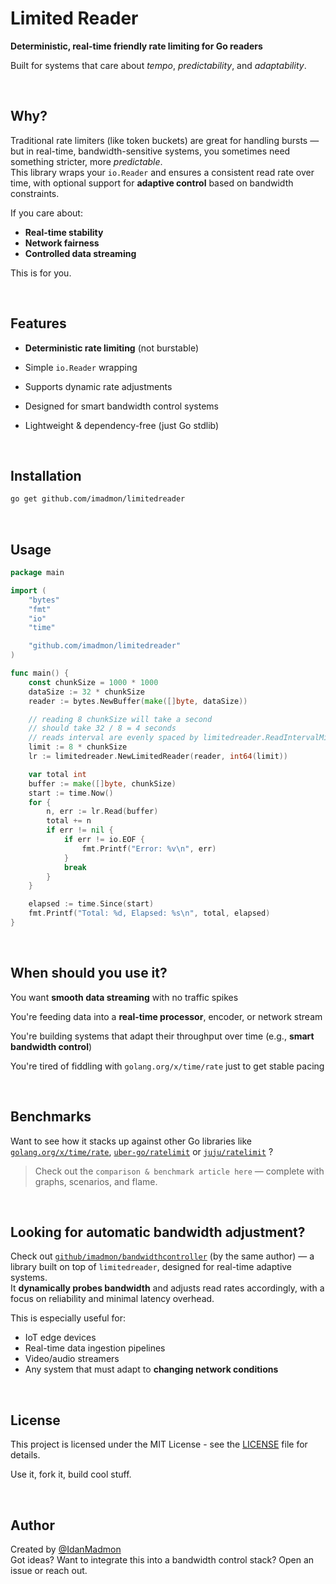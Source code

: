 # Limited Reader

**Deterministic, real-time friendly rate limiting for Go readers**

Built for systems that care about _tempo_, _predictability_, and _adaptability_.

</br>


## Why?

Traditional rate limiters (like token buckets) are great for handling bursts — but in real-time, bandwidth-sensitive systems, you sometimes need something stricter, more _predictable_.
</br>
This library wraps your `io.Reader` and ensures a consistent read rate over time, with optional support for **adaptive control** based on bandwidth constraints.

If you care about:
- **Real-time stability**
- **Network fairness**
- **Controlled data streaming**

This is for you.

</br>


## Features

- **Deterministic rate limiting** (not burstable)

- Simple `io.Reader` wrapping

- Supports dynamic rate adjustments

- Designed for smart bandwidth control systems

- Lightweight & dependency-free (just Go stdlib)

</br>


## Installation

```bash
go get github.com/imadmon/limitedreader
```

</br>

## Usage

```Go
package main

import (
	"bytes"
	"fmt"
	"io"
	"time"

	"github.com/imadmon/limitedreader"
)

func main() {
	const chunkSize = 1000 * 1000
	dataSize := 32 * chunkSize
	reader := bytes.NewBuffer(make([]byte, dataSize))

	// reading 8 chunkSize will take a second
	// should take 32 / 8 = 4 seconds
	// reads interval are evenly spaced by limitedreader.ReadIntervalMilliseconds
	limit := 8 * chunkSize
	lr := limitedreader.NewLimitedReader(reader, int64(limit))

	var total int
	buffer := make([]byte, chunkSize)
	start := time.Now()
	for {
		n, err := lr.Read(buffer)
		total += n
		if err != nil {
			if err != io.EOF {
				fmt.Printf("Error: %v\n", err)
			}
			break
		}
	}

	elapsed := time.Since(start)
	fmt.Printf("Total: %d, Elapsed: %s\n", total, elapsed)
}
```

</br>


## When should you use it?

You want **smooth data streaming** with no traffic spikes

You're feeding data into a **real-time processor**, encoder, or network stream

You're building systems that adapt their throughput over time (e.g., **smart bandwidth control**)

You're tired of fiddling with `golang.org/x/time/rate` just to get stable pacing

</br>


## Benchmarks

Want to see how it stacks up against other Go libraries like 
[`golang.org/x/time/rate`](https://pkg.go.dev/golang.org/x/time/rate), 
[`uber-go/ratelimit`](https://github.com/uber-go/ratelimit) or 
[`juju/ratelimit`](https://github.com/juju/ratelimit) ?
</br>
> Check out the `comparison & benchmark article here` — complete with graphs, scenarios, and flame.

</br>


## Looking for automatic bandwidth adjustment?

Check out [`github/imadmon/bandwidthcontroller`](https://github.com/imadmon/bandwidthcontroller) (by the same author) — a library built on top of `limitedreader`, designed for real-time adaptive systems.
</br>
It **dynamically probes bandwidth** and adjusts read rates accordingly, with a focus on reliability and minimal latency overhead.

This is especially useful for:
- IoT edge devices
- Real-time data ingestion pipelines
- Video/audio streamers
- Any system that must adapt to **changing network conditions**


</br>

## License

This project is licensed under the MIT License - see the [LICENSE](./LICENSE) file for details. 

Use it, fork it, build cool stuff.


</br>

## Author

Created by [@IdanMadmon](https://github.com/imadmon)
</br>
Got ideas? Want to integrate this into a bandwidth control stack? Open an issue or reach out.
